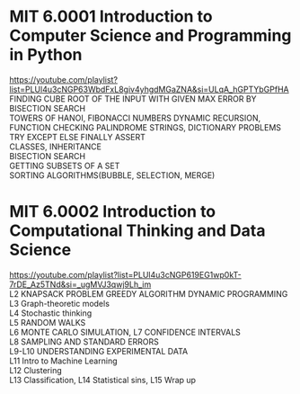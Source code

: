 # MIT 6.0001 Introduction to Computer Science and Programming in Python  
https://youtube.com/playlist?list=PLUl4u3cNGP63WbdFxL8giv4yhgdMGaZNA&si=ULqA_hGPTYbGPfHA  
FINDING CUBE ROOT OF THE INPUT WITH GIVEN MAX ERROR BY BISECTION SEARCH  
TOWERS OF HANOI, FIBONACCI NUMBERS DYNAMIC RECURSION, FUNCTION CHECKING PALINDROME STRINGS, DICTIONARY PROBLEMS  
TRY EXCEPT ELSE FINALLY ASSERT  
CLASSES,  INHERITANCE  
BISECTION SEARCH  
GETTING SUBSETS OF A SET  
SORTING ALGORITHMS(BUBBLE, SELECTION, MERGE)
# MIT 6.0002 Introduction to Computational Thinking and Data Science  
https://youtube.com/playlist?list=PLUl4u3cNGP619EG1wp0kT-7rDE_Az5TNd&si=_ugMVJ3qwj9Lh_im  
L2 KNAPSACK PROBLEM GREEDY ALGORITHM DYNAMIC PROGRAMMING  
L3 Graph-theoretic models  
L4 Stochastic thinking  
L5 RANDOM WALKS  
L6 MONTE CARLO SIMULATION, L7 CONFIDENCE INTERVALS  
L8 SAMPLING AND STANDARD ERRORS  
L9-L10 UNDERSTANDING EXPERIMENTAL DATA    
L11 Intro to Machine Learning  
L12 Clustering  
L13 Classification, L14 Statistical sins, L15 Wrap up
